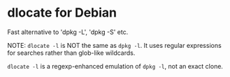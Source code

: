 # dlocate for Debian

Fast alternative to 'dpkg -L', 'dpkg -S' etc.

NOTE: `dlocate -l` is NOT the same as `dpkg -l`.  It uses regular
expressions for searches rather than glob-like wildcards.

`dlocate -l` is a regexp-enhanced emulation of `dpkg -l`, not an exact clone.

